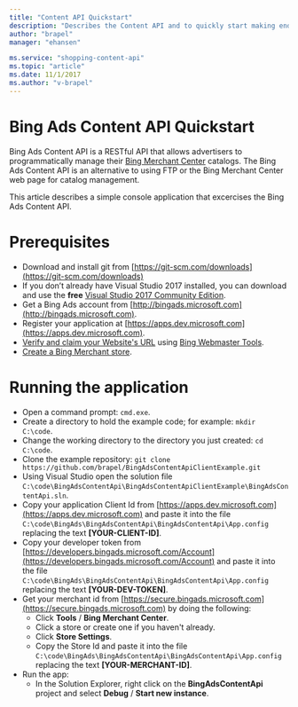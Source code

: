 ```yaml
---
title: "Content API Quickstart"
description: "Describes the Content API and to quickly start making endpoint requests."
author: "brapel"
manager: "ehansen"

ms.service: "shopping-content-api"
ms.topic: "article"
ms.date: 11/1/2017
ms.author: "v-brapel"
---
```


# Bing Ads Content API Quickstart
Bing Ads Content API is a RESTful API that allows advertisers to programmatically manage their [Bing Merchant Center](http://help.bingads.microsoft.com/#apex/3/en/51083/1) catalogs. The Bing Ads Content API is an alternative to using FTP or the Bing Merchant Center web page for catalog management.

This article describes a simple console application that excercises the Bing Ads Content API.

# Prerequisites
- Download and install git from [https://git-scm.com/downloads](https://git-scm.com/downloads)
- If you don’t already have Visual Studio 2017 installed, you can download and use the **free** [Visual Studio 2017 Community Edition](https://www.visualstudio.com/downloads/). 
- Get a Bing Ads account from [http://bingads.microsoft.com](http://bingads.microsoft.com).
- Register your application at [https://apps.dev.microsoft.com](https://apps.dev.microsoft.com).
- [Verify and claim your Website's URL](https://help.bingads.microsoft.com/#apex/3/en/50888/1) using [Bing Webmaster Tools](https://www.bing.com/toolbox/webmaster).
- [Create a Bing Merchant store](http://help.bingads.microsoft.com/#apex/3/en/51085/1).

# Running the application
- Open a command prompt: `cmd.exe`.
- Create a directory to hold the example code; for example: `mkdir C:\code`.
- Change the working directory to the directory you just created: `cd C:\code`.
- Clone the example repository: `git clone https://github.com/brapel/BingAdsContentApiClientExample.git`
- Using Visual Studio open the solution file `C:\code\BingAdsContentApi\BingAdsContentApiClientExample\BingAdsContentApi.sln`.
- Copy your application Client Id from [https://apps.dev.microsoft.com](https://apps.dev.microsoft.com) and paste it into the file `C:\code\BingAds\BingAdsContentApi\BingAdsContentApi\App.config` replacing the text **[YOUR-CLIENT-ID]**.
- Copy your developer token from [https://developers.bingads.microsoft.com/Account](https://developers.bingads.microsoft.com/Account) and paste it into the file `C:\code\BingAds\BingAdsContentApi\BingAdsContentApi\App.config` replacing the text **[YOUR-DEV-TOKEN]**.
- Get your merchant id from [https://secure.bingads.microsoft.com](https://secure.bingads.microsoft.com) by doing the following:
    - Click **Tools** / **Bing Merchant Center**.
    - Click a store or create one if you haven't already.
    - Click **Store Settings**.
    - Copy the Store Id and paste it into the file `C:\code\BingAds\BingAdsContentApi\BingAdsContentApi\App.config` replacing the text **[YOUR-MERCHANT-ID]**.
- Run the app:
    - In the Solution Explorer, right click on the **BingAdsContentApi** project and select **Debug** / **Start new instance**.

